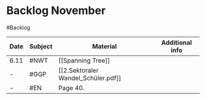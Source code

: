 # Backlog November
#Backlog 

| Date | Subject | Material                            | Additional info |
| ---- | ------- | ----------------------------------- | --------------- |
| 6.11 | #NWT    | [[Spanning Tree]]                   |                 |
| -    | #GGP    | [[2.Sektoraler Wandel_Schüler.pdf]] |                 |
| -    | #EN     | Page 40.                            |                 | 
